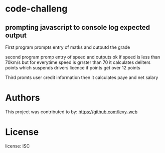 # code-challeng

## prompting javascript to console log expected output

First program prompts entry of matks and outputd the grade

second program promp entry of speed and outputs ok if speed is less than 70km/s but for everytime speed is grrster than 70 it calculates deliters points which suspends drivers licence if points get over 12 points

Third promts user credit information then it calculates paye and net salary

# Authors
This project was contributed to by:
https://github.com/levy-web

# License
license: ISC
